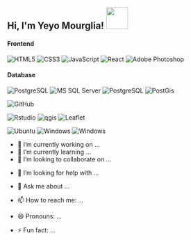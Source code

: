 <h2> Hi, I'm Yeyo Mourglia! <img src="https://media.giphy.com/media/mGcNjsfWAjY5AEZNw6/giphy.gif" width="50"></h2>

#### Frontend
![HTML5](https://img.shields.io/badge/-HTML5-%23E44D27?style=flat-square&logo=html5&logoColor=ffffff)
![CSS3](https://img.shields.io/badge/-CSS3-%231572B6?style=flat-square&logo=css3)
![JavaScript](https://img.shields.io/badge/-JavaScript-%23F7DF1C?style=flat-square&logo=javascript&logoColor=000000&labelColor=%23F7DF1C&color=%23FFCE5A)
![React](https://img.shields.io/badge/-React-%23282C34?style=flat-square&logo=react)
![Adobe Photoshop](http://img.shields.io/badge/-Abode%20Photoshop-26C9FF?style=flat-square&logo=adobe-photoshop&logoColor=ffffff)

#### Database
![PostgreSQL](https://img.shields.io/badge/-PostgreSQL-336791?style=flat-square&logo=postgresql)
![MS SQL Server](http://img.shields.io/badge/-MS%20SQL%20Server-CC2927?style=flat-square&logo=microsoft-sql-server&logoColor=ffffff)
![PostgreSQL](https://img.shields.io/badge/-MySQL-336791?style=flat-square&logo=MySQL)
![PostGis](https://img.shields.io/badge/-Postgis-23F7DF?style=flat-square&logo=PostGis)

![GitHub](https://img.shields.io/badge/-GitHub-181717?style=flat-square&logo=github)

![Rstudio](http://img.shields.io/badge/-Rstudio-007ACC?style=flat-square&logo=rstudio&logoColor=ffffff)
![qgis](http://img.shields.io/badge/-Qgis-009958?style=flat-square&logo=qgis&logoColor=ffffff)
![Leaflet](http://img.shields.io/badge/-Leaflet-006699?style=flat-square&logo=leaflet&logoColor=ffffff)


![Ubuntu](http://img.shields.io/badge/-Ubuntu-0078D6?style=flat-square&logo=ubuntu&logoColor=ffffff)
![Windows](http://img.shields.io/badge/-Windows-0078D6?style=flat-square&logo=windows&logoColor=ffffff)
![Windows](http://img.shields.io/badge/-Geoserver-57078D?style=flat-square&logo=geoserver&logoColor=ffffff)



- 🔭 I’m currently working on ...
- 🌱 I’m currently learning ...
- 👯 I’m looking to collaborate on ...

<!--
**jmourglia/jmourglia** is a ✨ _special_ ✨ repository because its `README.md` (this file) appears on your GitHub profile.

[![Instagram Badge](https://img.shields.io/badge/-@jlim__slam-purple?style=flat&logo=instagram&logoColor=white&link=https://instagram.com/jlim_slam/)](https://instagram.com/jlim_slam)
[![Gmail Badge](https://img.shields.io/badge/-jessicalim813-c14438?style=flat&logo=Gmail&logoColor=white&link=mailto:jessicalim813@gmail.com)](mailto:jessicalim813@gmail.com)
Here are some ideas to get you started:


-->
- 🤔 I’m looking for help with ...

- 💬 Ask me about ...
- 📫 How to reach me: ...
- 😄 Pronouns: ...
- ⚡ Fun fact: ...

